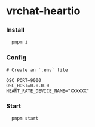 # vrchat-heartio

### Install

```bash
  pnpm i
```

### Config

```
# Create an `.env` file

OSC_PORT=9000
OSC_HOST=0.0.0.0
HEART_RATE_DEVICE_NAME="XXXXXX"
```

### Start

```bash
  pnpm start
```
